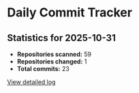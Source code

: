# Daily Commit Tracker

## Statistics for 2025-10-31

- **Repositories scanned:** 59
- **Repositories changed:** 1
- **Total commits:** 23

[View detailed log](logs/2025-10-31.md)


